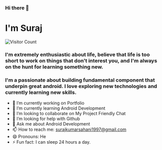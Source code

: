 ### Hi there 👋
# I'm Suraj

![Visitor Count](https://profile-counter.glitch.me/{surajsahani}/count.svg)


<!--
**surajsahani/surajsahani** is a ✨ _special_ ✨ repository because its `README.md` (this file) appears on your GitHub profile.

Here are some ideas to get you started:
-->
### I'm extremely enthusiastic about life, believe that life is too short to work on things that don't interest you, and I'm always on the hunt for learning something new.
### I'm a passionate about building fundamental component that underpin great android. I love exploring new technologies and currently learning new skills.
- 🔭 I’m currently working on Portfolio
- 🌱 I’m currently learning Android Development
- 👯 I’m looking to collaborate on My Project Friendly Chat
- 🤔 I’m looking for help with Github
- 💬 Ask me about Android Development
- 📫 How to reach me: surajkumarsahani1997@gmail.com
- 😄 Pronouns: He
- ⚡ Fun fact: I can sleep 24 hours a day.


